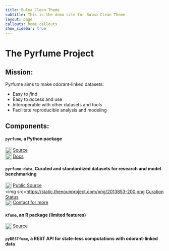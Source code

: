 ```yaml
---
title: Bulma Clean Theme
subtitle: This is the demo site for Bulma Clean Theme
layout: page
callouts: home_callouts
show_sidebar: true
---
```


# The Pyrfume Project


## Mission:
Pyrfume aims to make odorant-linked datasets:
- Easy to *f*ind
- Easy to *a*ccess and use
- *I*nteroperable with other datasets and tools
- Facilitate *r*eproducible analysis and modeling

## Components:
#### `pyrfume`, a Python package
<img src=https://simpleicons.org/icons/github.svg width="20" valign=top> [Source](http://github.com/pyrfume/pyrfume)<br>
<img src=https://static.thenounproject.com/png/192334-200.png width=20 valign=top> [Docs](http://docs.pyrfume.org)

#### `pyrfume-data`, Curated and standardized datasets for research and model benchmarking
<img src=https://simpleicons.org/icons/github.svg width="20" valign=top> [Public Source](http://github.com/pyrfume/pyrfume-data)<br>
<img src=https://static.thenounproject.com/png/2013853-200.png [Curation Status](http://status.pyrfume.org)<br>
<img src=https://static.thenounproject.com/png/4005023-200.png width="20" valign=top> [Contact for more](mailto:admin@pyrfume.org)<br>

#### `Rfume`, an R package (limited features)
<img src=https://simpleicons.org/icons/github.svg width="20" valign=top> [Source](http://github.com/pyrfume/rfume)

#### `pyRESTfume`, a REST API for state-less computations with odorant-linked data
